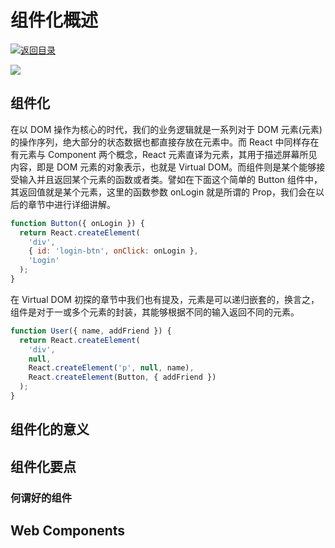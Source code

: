 # 组件化概述

[![&#x8FD4;&#x56DE;&#x76EE;&#x5F55;](https://i.postimg.cc/50XLzC7C/image.png)](https://parg.co/UGZ)

![](https://coding.net/u/hoteam/p/Cache/git/raw/master/2016/12/2/1--EO6XOpPOBezhM-3C5vl1Q.jpeg)

## 组件化

在以 DOM 操作为核心的时代，我们的业务逻辑就是一系列对于 DOM 元素\(元素\)的操作序列，绝大部分的状态数据也都直接存放在元素中。而 React 中同样存在有元素与 Component 两个概念，React 元素直译为元素，其用于描述屏幕所见内容，即是 DOM 元素的对象表示，也就是 Virtual DOM。而组件则是某个能够接受输入并且返回某个元素的函数或者类。譬如在下面这个简单的 Button 组件中，其返回值就是某个元素，这里的函数参数 onLogin 就是所谓的 Prop，我们会在以后的章节中进行详细讲解。

```javascript
function Button({ onLogin }) {
  return React.createElement(
    'div',
    { id: 'login-btn', onClick: onLogin },
    'Login'
  );
}
```

在 Virtual DOM 初探的章节中我们也有提及，元素是可以递归嵌套的，换言之，组件是对于一或多个元素的封装，其能够根据不同的输入返回不同的元素。

```javascript
function User({ name, addFriend }) {
  return React.createElement(
    'div',
    null,
    React.createElement('p', null, name),
    React.createElement(Button, { addFriend })
  );
}
```

## 组件化的意义

## 组件化要点

### 何谓好的组件

## Web Components

